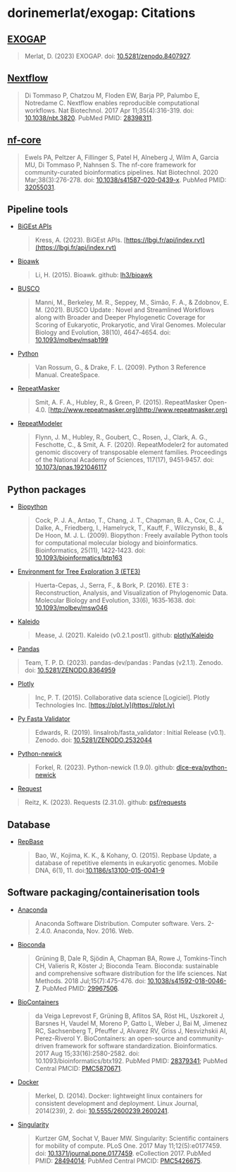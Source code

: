 # dorinemerlat/exogap: Citations

## [EXOGAP](https://github.com/dorinemerlat/exogap)

  > Merlat, D. (2023) EXOGAP. doi: [10.5281/zenodo.8407927](https://doi.org/10.5281/zenodo.8407927).
## [Nextflow](https://www.nextflow.io/)

> Di Tommaso P, Chatzou M, Floden EW, Barja PP, Palumbo E, Notredame C. Nextflow enables reproducible computational workflows. Nat Biotechnol. 2017 Apr 11;35(4):316-319. doi: [10.1038/nbt.3820](https://www.nature.com/articles/nbt.3820). PubMed PMID: [28398311](https://pubmed.ncbi.nlm.nih.gov/28398311/).

## [nf-core](https://nf-co.re/)

> Ewels PA, Peltzer A, Fillinger S, Patel H, Alneberg J, Wilm A, Garcia MU, Di Tommaso P, Nahnsen S. The nf-core framework for community-curated bioinformatics pipelines. Nat Biotechnol. 2020 Mar;38(3):276-278. doi: [10.1038/s41587-020-0439-x](https://www.nature.com/articles/s41587-020-0439-x). PubMed PMID: [32055031](https://pubmed.ncbi.nlm.nih.gov/32055031/).

## Pipeline tools

- [BiGEst APIs](https://lbgi.fr/api/index.rvt)

  > Kress, A. (2023). BiGEst APIs. [https://lbgi.fr/api/index.rvt](https://lbgi.fr/api/index.rvt)

- [Bioawk](https://github.com/lh3/bioawk)

  > Li, H. (2015). Bioawk. github: [lh3/bioawk](https://github.com/lh3/bioawk)

- [BUSCO](https://busco.ezlab.org/)

  > Manni, M., Berkeley, M. R., Seppey, M., Simão, F. A., & Zdobnov, E. M. (2021). BUSCO Update : Novel and Streamlined Workflows along with Broader and Deeper Phylogenetic Coverage for Scoring of Eukaryotic, Prokaryotic, and Viral Genomes. Molecular Biology and Evolution, 38(10), 4647‑4654. doi: [10.1093/molbev/msab199](https://doi.org/10.1093/molbev/msab199)

- [Python](https://www.python.org/)

  > Van Rossum, G., & Drake, F. L. (2009). Python 3 Reference Manual. CreateSpace.

- [RepeatMasker](http://www.repeatmasker.org)

  > Smit, A. F. A., Hubley, R., & Green, P. (2015). RepeatMasker Open-4.0. [http://www.repeatmasker.org](http://www.repeatmasker.org)

- [RepeatModeler](https://www.repeatmasker.org/RepeatModeler/)

  > Flynn, J. M., Hubley, R., Goubert, C., Rosen, J., Clark, A. G., Feschotte, C., & Smit, A. F. (2020). RepeatModeler2 for automated genomic discovery of transposable element families. Proceedings of the National Academy of Sciences, 117(17), 9451‑9457. doi: [10.1073/pnas.1921046117](https://doi.org/10.1073/pnas.1921046117)

## Python packages

- [Biopython](https://biopython.org/)

  > Cock, P. J. A., Antao, T., Chang, J. T., Chapman, B. A., Cox, C. J., Dalke, A., Friedberg, I., Hamelryck, T., Kauff, F., Wilczynski, B., & De Hoon, M. J. L. (2009). Biopython : Freely available Python tools for computational molecular biology and bioinformatics. Bioinformatics, 25(11), 1422‑1423. doi: [10.1093/bioinformatics/btp163](https://doi.org/10.1093/bioinformatics/btp163)

- [Environment for Tree Exploration 3 (ETE3)](http://etetoolkit.org/)

  > Huerta-Cepas, J., Serra, F., & Bork, P. (2016). ETE 3 : Reconstruction, Analysis, and Visualization of Phylogenomic Data. Molecular Biology and Evolution, 33(6), 1635‑1638. doi: [10.1093/molbev/msw046](https://doi.org/10.1093/molbev/msw046)

- [Kaleido](https://github.com/plotly/Kaleido)

  > Mease, J. (2021). Kaleido (v0.2.1.post1). github: [plotly/Kaleido](https://github.com/plotly/Kaleido)

- [Pandas](https://pandas.pydata.org/)

> Team, T. P. D. (2023). pandas-dev/pandas : Pandas (v2.1.1). Zenodo. doi: [10.5281/ZENODO.8364959](https://doi.org/10.5281/ZENODO.8364959)

- [Plotly](https://plot.ly)

  > Inc, P. T. (2015). Collaborative data science [Logiciel]. Plotly Technologies Inc. [https://plot.ly](https://plot.ly)

- [Py Fasta Validator](https://github.com/linsalrob/py_fasta_validator)

  > Edwards, R. (2019). linsalrob/fasta_validator : Initial Release (v0.1). Zenodo. doi: [10.5281/ZENODO.2532044](https://doi.org/10.5281/ZENODO.2532044)

- [Python-newick](https://pypi.org/project/newick/)

  > Forkel, R. (2023). Python-newick (1.9.0). github: [dlce-eva/python-newick](https://github.com/dlce-eva/python-newick)

- [Request](https://github.com/psf/requests)

> Reitz, K. (2023). Requests (2.31.0). github: [psf/requests](https://github.com/psf/requests)

## Database

- [RepBase](https://www.girinst.org/repbase/)

  > Bao, W., Kojima, K. K., & Kohany, O. (2015). Repbase Update, a database of repetitive elements in eukaryotic genomes. Mobile DNA, 6(1), 11. doi:[10.1186/s13100-015-0041-9](https://doi.org/10.1186/s13100-015-0041-9)

## Software packaging/containerisation tools

- [Anaconda](https://anaconda.com)

  > Anaconda Software Distribution. Computer software. Vers. 2-2.4.0. Anaconda, Nov. 2016. Web.

- [Bioconda](https://anaconda.org/bioconda)

  > Grüning B, Dale R, Sjödin A, Chapman BA, Rowe J, Tomkins-Tinch CH, Valieris R, Köster J; Bioconda Team. Bioconda: sustainable and comprehensive software distribution for the life sciences. Nat Methods. 2018 Jul;15(7):475-476. doi: [10.1038/s41592-018-0046-7](https://www.nature.com/articles/s41592-018-0046-7). PubMed PMID: [29967506](https://pubmed.ncbi.nlm.nih.gov/29967506/).

- [BioContainers](https://biocontainers.pro/)

  > da Veiga Leprevost F, Grüning B, Aflitos SA, Röst HL, Uszkoreit J, Barsnes H, Vaudel M, Moreno P, Gatto L, Weber J, Bai M, Jimenez RC, Sachsenberg T, Pfeuffer J, Alvarez RV, Griss J, Nesvizhskii AI, Perez-Riverol Y. BioContainers: an open-source and community-driven framework for software standardization. Bioinformatics. 2017 Aug 15;33(16):2580-2582. doi: 10.1093/bioinformatics/btx192. PubMed PMID: [28379341](https://pubmed.ncbi.nlm.nih.gov/28379341/); PubMed Central PMCID: [PMC5870671](https://pubmed.ncbi.nlm.nih.gov/28379341/).

- [Docker](https://www.docker.com/)

  > Merkel, D. (2014). Docker: lightweight linux containers for consistent development and deployment. Linux Journal, 2014(239), 2. doi: [10.5555/2600239.2600241](https://dl.acm.org/doi/10.5555/2600239.2600241).

- [Singularity](https://docs.sylabs.io/guides/3.5/user-guide/introduction.html)

  > Kurtzer GM, Sochat V, Bauer MW. Singularity: Scientific containers for mobility of compute. PLoS One. 2017 May 11;12(5):e0177459. doi: [10.1371/journal.pone.0177459](https://journals.plos.org/plosone/article?id=10.1371/journal.pone.0177459). eCollection 2017. PubMed PMID: [28494014](https://pubmed.ncbi.nlm.nih.gov/28494014/); PubMed Central PMCID: [PMC5426675](https://pubmed.ncbi.nlm.nih.gov/28494014/).
